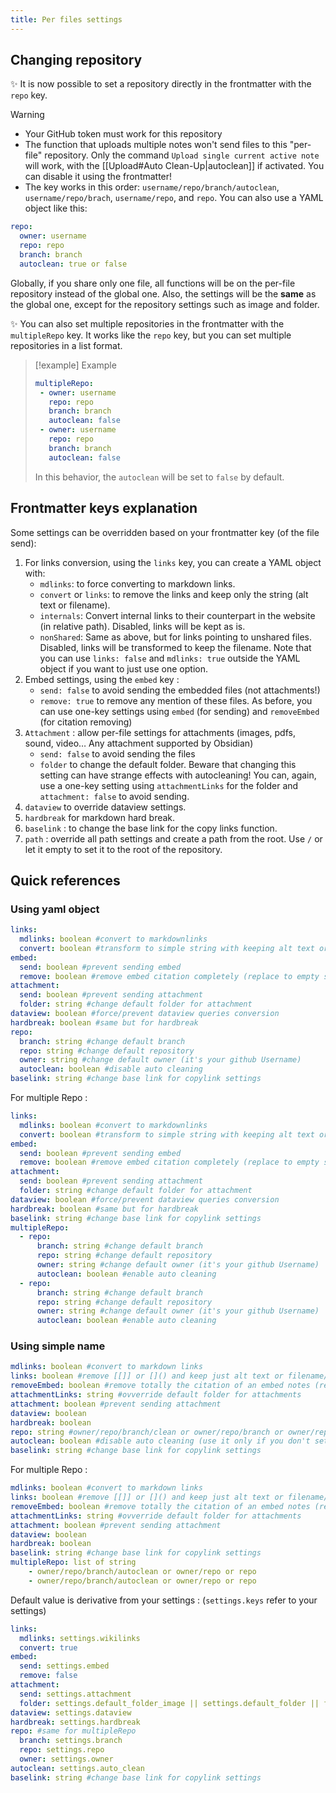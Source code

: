 ```yaml
---
title: Per files settings
---
```


## Changing repository

:sparkles: It is now possible to set a repository directly in the frontmatter with the `repo` key.

> [!warning]
> - Your GitHub token must work for this repository
> - The function that uploads multiple notes won't send files to this "per-file" repository. Only the command `Upload single current active note` will work, with the [[Upload#Auto Clean-Up|autoclean]] if activated. You can disable it using the frontmatter!
> - The key works in this order: `username/repo/branch/autoclean`, `username/repo/brach`, `username/repo`, and `repo`. You can also use a YAML object like this:
>  ```yaml
>  repo:
>    owner: username
>    repo: repo
>    branch: branch
>    autoclean: true or false
>  ```
> Globally, if you share only one file, all functions will be on the per-file repository instead of the global one.
> Also, the settings will be the **same** as the global one, except for the repository settings such as image and folder.

:sparkles: You can also set multiple repositories in the frontmatter with the `multipleRepo` key. It works like the `repo` key, but you can set multiple repositories in a list format.
> [!example] Example
> ```yaml
> multipleRepo:
>  - owner: username
>    repo: repo
>    branch: branch
>    autoclean: false
>  - owner: username
>    repo: repo
>    branch: branch
>    autoclean: false
> ```
> In this behavior, the `autoclean` will be set to `false` by default.

## Frontmatter keys explanation

Some settings can be overridden based on your frontmatter key (of the file send):

1. For links conversion, using the `links` key, you can create a YAML object with:
    - `mdlinks`: to force converting to markdown links.
    - `convert` or `links`: to remove the links and keep only the string (alt text or filename).
    - `internals`: Convert internal links to their counterpart in the website (in relative path). Disabled, links will be kept as is.
    - `nonShared`: Same as above, but for links pointing to unshared files. Disabled, links will be transformed to keep the filename. Note that you can use `links: false` and `mdlinks: true` outside the YAML object if you want to just use one option.
2. Embed settings, using the `embed` key :
    - `send: false` to avoid sending the embedded files (not attachments!)
    - `remove: true` to remove any mention of these files. As before, you can use one-key settings using `embed` (for sending) and `removeEmbed` (for citation removing)
3. `Attachment` : allow per-file settings for attachments (images, pdfs, sound, video… Any attachment supported by Obsidian)
    - `send: false` to avoid sending the files
    - `folder` to change the default folder. Beware that changing this setting can have strange effects with autocleaning! You can, again, use a one-key setting using `attachmentLinks` for the folder and `attachment: false` to avoid sending.
4. `dataview` to override dataview settings.
5. `hardbreak` for markdown hard break.
6. `baselink` : to change the base link for the copy links function.
7. `path` : override all path settings and create a path from the root. Use `/` or let it empty to set it to the root of the repository.

## Quick references

### Using yaml object

```yaml
links:
  mdlinks: boolean #convert to markdownlinks 
  convert: boolean #transform to simple string with keeping alt text or file name/ title (it removes the [[]] or []())
embed:
  send: boolean #prevent sending embed
  remove: boolean #remove embed citation completely (replace to empty string the ![[]] or ![]())
attachment: 
  send: boolean #prevent sending attachment
  folder: string #change default folder for attachment
dataview: boolean #force/prevent dataview queries conversion
hardbreak: boolean #same but for hardbreak
repo: 
  branch: string #change default branch 
  repo: string #change default repository
  owner: string #change default owner (it's your github Username)
  autoclean: boolean #disable auto cleaning
baselink: string #change base link for copylink settings
```

For multiple Repo :
```yaml
links:
  mdlinks: boolean #convert to markdownlinks 
  convert: boolean #transform to simple string with keeping alt text or file name/ title (it removes the [[]] or []())
embed:
  send: boolean #prevent sending embed
  remove: boolean #remove embed citation completely (replace to empty string the ![[]] or ![]())
attachment: 
  send: boolean #prevent sending attachment
  folder: string #change default folder for attachment
dataview: boolean #force/prevent dataview queries conversion
hardbreak: boolean #same but for hardbreak
baselink: string #change base link for copylink settings
multipleRepo: 
  - repo:
      branch: string #change default branch 
      repo: string #change default repository
      owner: string #change default owner (it's your github Username)
      autoclean: boolean #enable auto cleaning
  - repo:
      branch: string #change default branch 
      repo: string #change default repository
      owner: string #change default owner (it's your github Username)
      autoclean: boolean #enable auto cleaning
```

### Using simple name

```yaml
mdlinks: boolean #convert to markdown links
links: boolean #remove [[]] or []() and keep just alt text or filename/title
removeEmbed: boolean #remove totally the citation of an embed notes (replace to empty string the ![[]] or ![]())
attachmentLinks: string #ovverride default folder for attachments
attachment: boolean #prevent sending attachment
dataview: boolean
hardbreak: boolean
repo: string #owner/repo/branch/clean or owner/repo/branch or owner/repo or repo
autoclean: boolean #disable auto cleaning (use it only if you don't set in the repo!)
baselink: string #change base link for copylink settings
```

For multiple Repo :
```yaml
mdlinks: boolean #convert to markdown links
links: boolean #remove [[]] or []() and keep just alt text or filename/title
removeEmbed: boolean #remove totally the citation of an embed notes (replace to empty string the ![[]] or ![]())
attachmentLinks: string #ovverride default folder for attachments
attachment: boolean #prevent sending attachment
dataview: boolean
hardbreak: boolean
baselink: string #change base link for copylink settings
multipleRepo: list of string 
    - owner/repo/branch/autoclean or owner/repo or repo
    - owner/repo/branch/autoclean or owner/repo or repo
```

Default value is derivative from your settings : (`settings.keys` refer to your settings)

```yaml
links:
  mdlinks: settings.wikilinks
  convert: true
embed: 
  send: settings.embed
  remove: false
attachment:
  send: settings.attachment
  folder: settings.default_folder_image || settings.default_folder || filepath
dataview: settings.dataview
hardbreak: settings.hardbreak
repo: #same for multipleRepo
  branch: settings.branch
  repo: settings.repo
  owner: settings.owner
autoclean: settings.auto_clean
baselink: string #change base link for copylink settings
```
